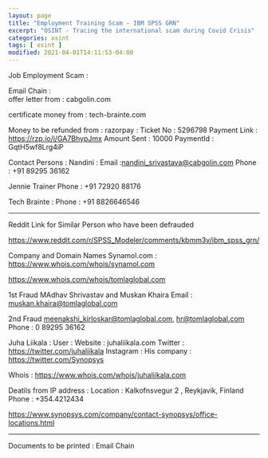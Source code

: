 ```yaml
---
layout: page
title: "Employment Training Scam - IBM SPSS GRN"
excerpt: "OSINT - Tracing the international scam during Covid Crisis"
categories: osint
tags: [ osint ]
modified: 2021-04-01T14:11:53-04:00
---
```



Job Employment Scam :



Email Chain :  
offer letter from  :  cabgolin.com

certificate money from : tech-brainte.com

Money to be refunded from : razorpay :
Ticket No : 5296798
Payment Link : https://rzp.io/i/GA7BhypJmx
Amount Sent : 10000
PaymentId : GqtH5wf8Lrg4iP


Contact Persons :
Nandini :
Email :nandini_srivastava@cabgolin.com
Phone : +91 89295 36162

Jennie Trainer
Phone : +91 72920 88176

Tech Brainte :
Phone : +91 8826646546

---------------

Reddit Link for Similar Person who have been defrauded

https://www.reddit.com/r/SPSS_Modeler/comments/kbmm3v/ibm_spss_grn/


Company and Domain Names
Synamol.com :
https://www.whois.com/whois/synamol.com

https://www.whois.com/whois/tomlaglobal.com


1st Fraud
MAdhav Shrivastav and Muskan Khaira
Email : muskan.khaira@tomlaglobal.com  

2nd Fraud
meenakshi_kirloskar@tomlaglobal.com, hr@tomlaglobal.com
Phone : 0 89295 36162



Juha Liikala :
User :
Website : juhaliikala.com
Twitter : https://twitter.com/juhaliikala
Instagram :
His company : https://twitter.com/Synopsys

Whois :
https://www.whois.com/whois/juhaliikala.com

Deatils from IP address :
Location : Kalkofnsvegur 2 , Reykjavik, Finland
Phone :  +354.4212434





https://www.synopsys.com/company/contact-synopsys/office-locations.html




--------
Documents to be printed :
Email Chain 
